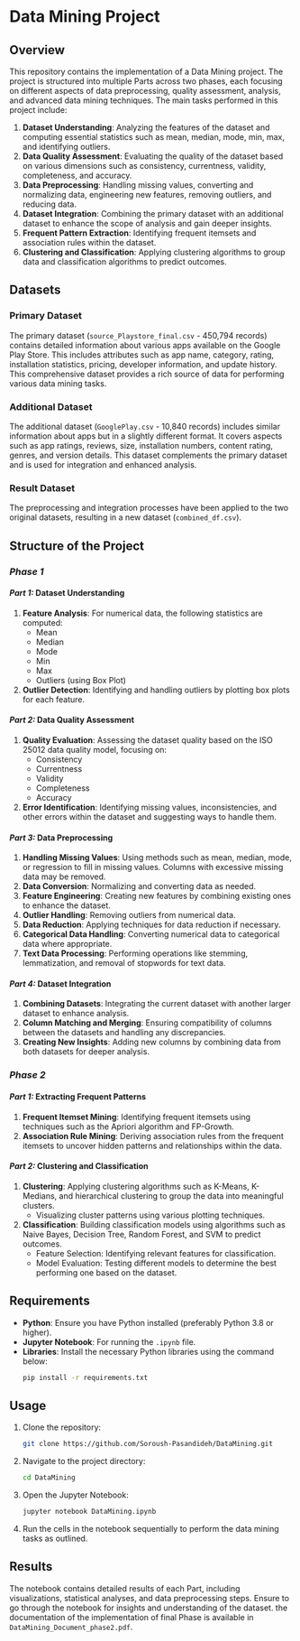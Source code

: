 # Data Mining Project
## Overview

This repository contains the implementation of a Data Mining project. The project is structured into multiple Parts across two phases, each focusing on different aspects of data preprocessing, quality assessment, analysis, and advanced data mining techniques. The main tasks performed in this project include:

1. **Dataset Understanding**: Analyzing the features of the dataset and computing essential statistics such as mean, median, mode, min, max, and identifying outliers.
2. **Data Quality Assessment**: Evaluating the quality of the dataset based on various dimensions such as consistency, currentness, validity, completeness, and accuracy.
3. **Data Preprocessing**: Handling missing values, converting and normalizing data, engineering new features, removing outliers, and reducing data.
4. **Dataset Integration**: Combining the primary dataset with an additional dataset to enhance the scope of analysis and gain deeper insights.
5. **Frequent Pattern Extraction**: Identifying frequent itemsets and association rules within the dataset.
6. **Clustering and Classification**: Applying clustering algorithms to group data and classification algorithms to predict outcomes.

## Datasets

### Primary Dataset

The primary dataset (`source_Playstore_final.csv` - 450,794 records) contains detailed information about various apps available on the Google Play Store. This includes attributes such as app name, category, rating, installation statistics, pricing, developer information, and update history. This comprehensive dataset provides a rich source of data for performing various data mining tasks.

### Additional Dataset

The additional dataset (`GooglePlay.csv` - 10,840 records) includes similar information about apps but in a slightly different format. It covers aspects such as app ratings, reviews, size, installation numbers, content rating, genres, and version details. This dataset complements the primary dataset and is used for integration and enhanced analysis.

### Result Dataset

The preprocessing and integration processes have been applied to the two original datasets, resulting in a new dataset (`combined_df.csv`).

## **Structure of the Project**

### ***Phase 1***

#### ***Part 1:*** Dataset Understanding

1. **Feature Analysis**: For numerical data, the following statistics are computed:
   - Mean
   - Median
   - Mode
   - Min
   - Max
   - Outliers (using Box Plot)
2. **Outlier Detection**: Identifying and handling outliers by plotting box plots for each feature.

#### ***Part 2:*** Data Quality Assessment

1. **Quality Evaluation**: Assessing the dataset quality based on the ISO 25012 data quality model, focusing on:
   - Consistency
   - Currentness
   - Validity
   - Completeness
   - Accuracy
2. **Error Identification**: Identifying missing values, inconsistencies, and other errors within the dataset and suggesting ways to handle them.

#### ***Part 3:*** Data Preprocessing

1. **Handling Missing Values**: Using methods such as mean, median, mode, or regression to fill in missing values. Columns with excessive missing data may be removed.
2. **Data Conversion**: Normalizing and converting data as needed.
3. **Feature Engineering**: Creating new features by combining existing ones to enhance the dataset.
4. **Outlier Handling**: Removing outliers from numerical data.
5. **Data Reduction**: Applying techniques for data reduction if necessary.
6. **Categorical Data Handling**: Converting numerical data to categorical data where appropriate.
7. **Text Data Processing**: Performing operations like stemming, lemmatization, and removal of stopwords for text data.

#### ***Part 4:*** Dataset Integration

1. **Combining Datasets**: Integrating the current dataset with another larger dataset to enhance analysis.
2. **Column Matching and Merging**: Ensuring compatibility of columns between the datasets and handling any discrepancies.
3. **Creating New Insights**: Adding new columns by combining data from both datasets for deeper analysis.

### ***Phase 2***

#### ***Part 1:*** Extracting Frequent Patterns

1. **Frequent Itemset Mining**: Identifying frequent itemsets using techniques such as the Apriori algorithm and FP-Growth.
2. **Association Rule Mining**: Deriving association rules from the frequent itemsets to uncover hidden patterns and relationships within the data.

#### ***Part 2:*** Clustering and Classification

1. **Clustering**: Applying clustering algorithms such as K-Means, K-Medians, and hierarchical clustering to group the data into meaningful clusters.
   - Visualizing cluster patterns using various plotting techniques.
2. **Classification**: Building classification models using algorithms such as Naive Bayes, Decision Tree, Random Forest, and SVM to predict outcomes.
   - Feature Selection: Identifying relevant features for classification.
   - Model Evaluation: Testing different models to determine the best performing one based on the dataset.

## Requirements

- **Python**: Ensure you have Python installed (preferably Python 3.8 or higher).
- **Jupyter Notebook**: For running the `.ipynb` file.
- **Libraries**: Install the necessary Python libraries using the command below:
  ```sh
  pip install -r requirements.txt
  ```

## Usage

1. Clone the repository:
   ```sh
   git clone https://github.com/Soroush-Pasandideh/DataMining.git
   ```
2. Navigate to the project directory:
   ```sh
   cd DataMining
   ```
3. Open the Jupyter Notebook:
   ```sh
   jupyter notebook DataMining.ipynb
   ```
4. Run the cells in the notebook sequentially to perform the data mining tasks as outlined.

## Results

The notebook contains detailed results of each Part, including visualizations, statistical analyses, and data preprocessing steps. Ensure to go through the notebook for insights and understanding of the dataset.
the documentation of the implementation of final Phase is available in `DataMining_Document_phase2.pdf`.
